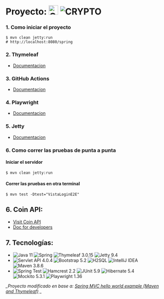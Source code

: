 
<!--![CRYPTO](https://img.shields.io/badge/CRYPTO-FFD700?style=for-the-badge&logo=bitcoin&logoColor=black)-->

# Proyecto:   <img src="https://github.com/JulianKer/TP-Taller-Web-I/raw/master/src/main/webapp/resources/core/img/logoCripto.png" alt="CRYPTO" width="30" /> ![CRYPTO](https://img.shields.io/badge/CRYPTO-EEB913?style=for-the-badge&logoColor=212830)



### 1. Como iniciar el proyecto
```shell
$ mvn clean jetty:run
# http://localhost:8080/spring
```
### 2. Thymeleaf
* [Documentacion](https://www.thymeleaf.org/doc/tutorials/3.0/usingthymeleaf.html)

### 3. GitHub Actions
* [Documentacion](https://docs.github.com/es/actions/quickstart)

### 4. Playwright
* [Documentacion](https://playwright.dev/java/docs/intro)

### 5. Jetty
* [Documentacion](https://eclipse.dev/jetty/documentation/jetty-9/index.html#maven-and-jetty)

### 6. Como correr las pruebas de punta a punta

#### Iniciar el servidor
```shell
$ mvn clean jetty:run
```
#### Correr las pruebas en otra terminal
```shell
$ mvn test -Dtest="VistaLoginE2E"
```


## 6. Coin API:
* [Visit Coin API](https://coincap.io/)
* [Doc for developers](https://pro.coincap.io/api-docs)


## 7. Tecnologías:
* ![Java 11](https://img.shields.io/badge/Java_11-007396?style=for-the-badge&logo=java&logoColor=white)
![Spring](https://img.shields.io/badge/Spring-6DB33F?style=for-the-badge&logo=spring&logoColor=white)
![Thymeleaf 3.0.15](https://img.shields.io/badge/Thymeleaf-005F0F?style=for-the-badge&logo=thymeleaf&logoColor=white)
![Jetty 9.4](https://img.shields.io/badge/Jetty-000000?style=for-the-badge&logo=jetty&logoColor=white)
* ![Servlet API 4.0.4](https://img.shields.io/badge/Servlet_API-6DB33F?style=for-the-badge&logo=java&logoColor=white)
![Bootstrap 5.2](https://img.shields.io/badge/Bootstrap-563D7C?style=for-the-badge&logo=bootstrap&logoColor=white)
![H2SQL](https://img.shields.io/badge/H2-004C99?style=for-the-badge&logo=h2&logoColor=white)
![IntelliJ IDEA](https://img.shields.io/badge/IntelliJ_IDEA-000000?style=for-the-badge&logo=intellij-idea&logoColor=white)
![Maven 3.8.6](https://img.shields.io/badge/Maven-007396?style=for-the-badge&logo=apache-maven&logoColor=white)
* ![Spring Test](https://img.shields.io/badge/Spring_Test-6DB33F?style=for-the-badge&logo=spring&logoColor=white)
![Hamcrest 2.2](https://img.shields.io/badge/Hamcrest-0055A4?style=for-the-badge&logo=hamcrest&logoColor=white)
![JUnit 5.9](https://img.shields.io/badge/JUnit_5.9-25A162?style=for-the-badge&logo=junit5&logoColor=white)
![Hibernate 5.4](https://img.shields.io/badge/Hibernate-59666C?style=for-the-badge&logo=hibernate&logoColor=white)
![Mockito 5.3.1](https://img.shields.io/badge/Mockito-000000?style=for-the-badge&logo=mockito&logoColor=white) 
![Playwright 1.36](https://img.shields.io/badge/Playwright-0043CE?style=for-the-badge&logo=playwright&logoColor=white) 


*_Proyecto modificado en base a: [Spring MVC hello world example (Maven and Thymeleaf)](https://mkyong.com/spring-mvc/spring-mvc-hello-world-example/) _*
